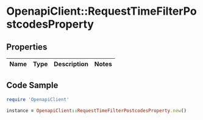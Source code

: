 # OpenapiClient::RequestTimeFilterPostcodesProperty

## Properties

Name | Type | Description | Notes
------------ | ------------- | ------------- | -------------

## Code Sample

```ruby
require 'OpenapiClient'

instance = OpenapiClient::RequestTimeFilterPostcodesProperty.new()
```



